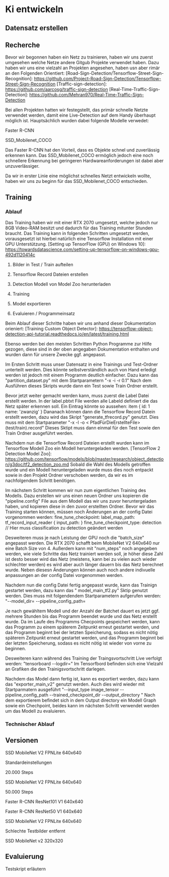 # Ki entwickeln

## Datensatz erstellen

## Recherche

Bevor wir begonnen haben ein Netz zu trainieren, haben wir uns zuerst umgesehen welche Netze andere Gitgub Projekte
verwendet haben. Dazu haben wir uns eine vielzahl an Projekten angesehen, haben usn aber rimär an den Folgenden
Orientiert:
[Road-Sign-Detection/Tensorflow-Street-Sign-Recognition]: https://github.com/Project-Road-Sign-Detection/Tensorflow-Street-Sign-Recognition
[Traffic-sign-detection]: https://github.com/aarcosg/traffic-sign-detection
[Real-Time-Traffic-Sign-Detection]: https://github.com/Mehran970/Real-Time-Traffic-Sign-Detection

Bei allen Projekten hatten wir festegstellt, das primär schnelle Netzte verwendet werden, damit eine Live-Detection auf
dem Handy überhaupt möglich ist. Hauptsächlich wurden dabei folgende Modelle verwedet:

Faster R-CNN

SSD_Mobilenet_COCO

Das Faster R-CNN hat den Vorteil, dass es Objekte schnel und zuverlässig erkennen kann. Das SSD_Mobilenet_COCO ermöglich
jedoch eine noch schnellere Erkennung bei geringeren Hardwareanforderungen ist dabei aber unzuverlässiger.

Da wir in erster Linie eine möglichst schnelles Netzt entwickeln wollte, haben wir uns zu beginn für das
SSD_Mobilenet_COCO entschieden.

## Training

### Ablauf

Das Training haben wir mit einer RTX 2070 umgesetzt, welche jedoch nur 8GB Video-RAM besitzt und dadurch für das
Training mitunter Stunden braucht. Das Training kann in folgenden Schritten umgesetzt werden, vorausgesetzt ist hierbei
natürlich eine Tensorflow Installation mit einer GPU Unterstützung.
[Setting up TensorFlow (GPU) on Windows 10]: https://towardsdatascience.com/setting-up-tensorflow-on-windows-gpu-492d1120414c

1. Bilder in Test / Train aufteilen

2. Tensorflow Record Dateien erstellen

3. Detection Modell von Model Zoo herunterladen

4. Training

5. Model exportieren

6. Evaluieren / Programmeinsatz

Beim Ablauf dieser Schritte haben wir uns anhand dieser Dokumentation orieniert:
[Training Custom Object Detector]: https://tensorflow-object-detection-api-tutorial.readthedocs.io/en/latest/training.html

Ebenso werden bei den meisten Schritten Python Programme zur Hilfe gezogen, diese sind in der oben angegaben
Dokumentation enthalten und wurden dann für unsere Zwecke ggf. angepasst.

Im Ersten Schritt muss unser Datensatz in eine Trainings und Test-Ordner unterteilt werden. Dies könnte
selbstverständlich auch von Hand erledigt werden ist jedoch mit einem Programm deutlich einfacher. Dazu kann das
"partition_dataset.py" mit dem Startparametern "-x -i <OrdnerPfadZuBilder> -r 0.1"
Nach dem Ausführen dieses Skripts wurde dann ein Test sowie Train Ordner erstellt.

Bevor jetzt weiter gemacht werden kann, muss zuerst die Label Datei erstellt werden. In der label.pbtxt File werden alle
Labeld definiert die das Netz später erkennen soll. Ein Eintrag könnte so aussehen:
item { id: 1 name: 'zwanzig' } Dananach können dann die Tensorflow Record Datein erstellt werden, dazu wird das Skript
"generate_tfrecord.py" genutzt. Dies muss mit dem Startparameter "-x <OrdnerPfadZuBilder> -l <PfadZuLabels> -o <
PfadFürDieErstellteFile>\(test/train).record"
Dieses Sktipt muss dann einmal für den Test sowie den Train Ordner ausgeführt werden.

Nachdem nun die Tensorflow Record Dateien erstellt wurden kann im Tensorflow Modell Zoo ein Modell heruntergeladen
werden.
[TensorFlow 2 Detection Model Zoo]: https://github.com/tensorflow/models/blob/master/research/object_detection/g3doc/tf2_detection_zoo.md
Sobald die Wahl des Modells getroffen wurde und ein Modell heruntergeladen wurde muss dies noch entpackt sowie in den
Projekt Ordner verschoben werden, da wir es im nachfolgendem Schritt benötigen.

Im nächstem Schritt kommen wir nun zum eigentlichen Training des Modells. Dazu erstellen wir uns einen neuen Ordner uns
kopieren die "pipeline.config" File aus dem Modell das wir uns zuvor heruntergeladen haben, und kopieren diese in den
zuvor erstellten Ordner. Bevor wir das Training starten können, müssen noch Änderungen an der config Datei vorgenommen
werden:
fine_tune_checkpoint: <Hier muss der Pfad zu dem heurngeladenem Modell eingetragen werden>
label_map_path: <Der Pfad zu der Label Datei>
tf_record_input_reader { input_path: <Pfad zur Train oder Test Tensorflow Record Datei> } fine_tune_checkpoint_type:
detection // Hier muss classification zu detection geändert werden

Desweiteren muss je nach Leistung der GPU noch die "batch_size" angepasst werden. Die RTX 2070 schafft beim MobileNet V2
640x640 nur eine Batch Size von 4. Außerdem kann mit "num_steps" noch angegeben werden, wie viele Schritte das Netz
trainiert werden soll, je höher diese Zahl ist desto besser wird das Netz (meistens, kann bei zu vielen auch wieder
schlechter werden) es wird aber auch länger dauern bis das Netz berechnet wurde. Neben diesesn Änderungen können auch
noch andere indivuelle anpassungen an der config Datei vorgenommen werden.

Nachdem nun die config Datei fertig angepasst wurde, kann das Trainign gestartet werden, dazu kann das "
model_main_tf2.py" Sktip genutzt werden. Dies muss mit folgendendem Startparametern aufgerufen werden:
"--model_dir=<Pfad zu meinem Modell> --pipeline_config_path=<Pfad zur eben erstellten config Datei>

Je nach gewähltem Modell und der Anzahl der Batchet dauert es jetzt ggf. mehrere Stunden bis das Programm beendet wurde
und das Netz erstellt wurde. Da im Laufe des Programms Checpoints gespeichert werden, kann das Programm zu einem
späterem Zeitpunkt erneut gestartet werden, und das Programm beginnt bei der letzten Speicherung, sodass es nicht nötig
späterem Zeitpunkt erneut gestartet werden, und das Programm beginnt bei der letzten Speicherung, sodass es nicht nötig
ist wieder von vorne zu beginnen.

Desweiteren kann während des Training der Traingsvortschritt Live verfolgt werden: "tensorboard
--logdir=<Pfad zum Modell>"
Im Tensorfbord befinden sich eine Vielzahl an Grafiken die den Trainigsvortschritt darlegen.

Nachdem das Model dann fertig ist, kann es exportiert werden, dazu kann das "exporter_main_v2" genutzt werden. Auch dies
wird wieder mit Startparmatern ausgeführt "--input_type image_tensor
--pipeline_config_path <Pfad zur eben erstellten config Datei> --trained_checkpoint_dir <Pfad zum erstelltem Modell>
--output_directory <Ort an dem das Modell gespeichert wurde>"
Nach dem exportierem befindet sich in dem Output directory ein Modell Graph sowie ein Chechpoint, beides kann im
nächsten Schritt verwendet werden um das Modell zu evaluieren.

### Technischer Ablauf

## Versionen

SSD MobileNet V2 FPNLite 640x640

Standardeinstellungen

20.000 Steps

SSD MobileNet V2 FPNLite 640x640

50.000 Steps

Faster R-CNN ResNet101 V1 640x640

Faster R-CNN ResNet50 V1 640x640

SSD MobileNet V2 FPNLite 640x640

Schlechte Testbilder entfernt

SSD MobileNet v2 320x320

## Evaluierung

Testskript erläutern

